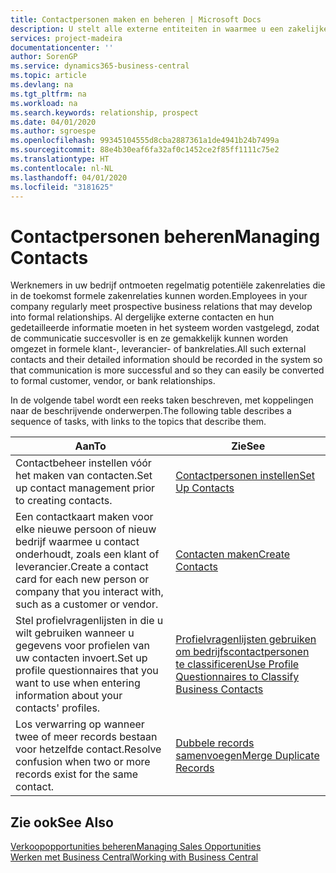 ```yaml
---
title: Contactpersonen maken en beheren | Microsoft Docs
description: U stelt alle externe entiteiten in waarmee u een zakelijke relatie hebt (zoals prospects, klanten, leveranciers en consultants) als contacten.
services: project-madeira
documentationcenter: ''
author: SorenGP
ms.service: dynamics365-business-central
ms.topic: article
ms.devlang: na
ms.tgt_pltfrm: na
ms.workload: na
ms.search.keywords: relationship, prospect
ms.date: 04/01/2020
ms.author: sgroespe
ms.openlocfilehash: 99345104555d8cba2887361a1de4941b24b7499a
ms.sourcegitcommit: 88e4b30eaf6fa32af0c1452ce2f85ff1111c75e2
ms.translationtype: HT
ms.contentlocale: nl-NL
ms.lasthandoff: 04/01/2020
ms.locfileid: "3181625"
---
```

# <a name="managing-contacts"></a><span data-ttu-id="d41b5-103">Contactpersonen beheren</span><span class="sxs-lookup"><span data-stu-id="d41b5-103">Managing Contacts</span></span>
<span data-ttu-id="d41b5-104">Werknemers in uw bedrijf ontmoeten regelmatig potentiële zakenrelaties die in de toekomst formele zakenrelaties kunnen worden.</span><span class="sxs-lookup"><span data-stu-id="d41b5-104">Employees in your company regularly meet prospective business relations that may develop into formal relationships.</span></span> <span data-ttu-id="d41b5-105">Al dergelijke externe contacten en hun gedetailleerde informatie moeten in het systeem worden vastgelegd, zodat de communicatie succesvoller is en ze gemakkelijk kunnen worden omgezet in formele klant-, leverancier- of bankrelaties.</span><span class="sxs-lookup"><span data-stu-id="d41b5-105">All such external contacts and their detailed information should be recorded in the system so that communication is more successful and so they can easily be converted to formal customer, vendor, or bank relationships.</span></span>

<span data-ttu-id="d41b5-106">In de volgende tabel wordt een reeks taken beschreven, met koppelingen naar de beschrijvende onderwerpen.</span><span class="sxs-lookup"><span data-stu-id="d41b5-106">The following table describes a sequence of tasks, with links to the topics that describe them.</span></span>

| <span data-ttu-id="d41b5-107">Aan</span><span class="sxs-lookup"><span data-stu-id="d41b5-107">To</span></span> | <span data-ttu-id="d41b5-108">Zie</span><span class="sxs-lookup"><span data-stu-id="d41b5-108">See</span></span> |
| --- | --- |
| <span data-ttu-id="d41b5-109">Contactbeheer instellen vóór het maken van contacten.</span><span class="sxs-lookup"><span data-stu-id="d41b5-109">Set up contact management prior to creating contacts.</span></span> |[<span data-ttu-id="d41b5-110">Contactpersonen instellen</span><span class="sxs-lookup"><span data-stu-id="d41b5-110">Set Up Contacts</span></span>](marketing-setup-contacts.md) |
| <span data-ttu-id="d41b5-111">Een contactkaart maken voor elke nieuwe persoon of nieuw bedrijf waarmee u contact onderhoudt, zoals een klant of leverancier.</span><span class="sxs-lookup"><span data-stu-id="d41b5-111">Create a contact card for each new person or company that you interact with, such as a customer or vendor.</span></span> |[<span data-ttu-id="d41b5-112">Contacten maken</span><span class="sxs-lookup"><span data-stu-id="d41b5-112">Create Contacts</span></span>](marketing-create-contact-companies.md) |
|<span data-ttu-id="d41b5-113">Stel profielvragenlijsten in die u wilt gebruiken wanneer u gegevens voor profielen van uw contacten invoert.</span><span class="sxs-lookup"><span data-stu-id="d41b5-113">Set up profile questionnaires that you want to use when entering information about your contacts' profiles.</span></span>|[<span data-ttu-id="d41b5-114">Profielvragenlijsten gebruiken om bedrijfscontactpersonen te classificeren</span><span class="sxs-lookup"><span data-stu-id="d41b5-114">Use Profile Questionnaires to Classify Business Contacts</span></span>](marketing-create-contact-profile-questionnaire.md)|
|<span data-ttu-id="d41b5-115">Los verwarring op wanneer twee of meer records bestaan voor hetzelfde contact.</span><span class="sxs-lookup"><span data-stu-id="d41b5-115">Resolve confusion when two or more records exist for the same contact.</span></span>|[<span data-ttu-id="d41b5-116">Dubbele records samenvoegen</span><span class="sxs-lookup"><span data-stu-id="d41b5-116">Merge Duplicate Records</span></span>](sales-how-merge-duplicate-records.md)|

## <a name="see-also"></a><span data-ttu-id="d41b5-117">Zie ook</span><span class="sxs-lookup"><span data-stu-id="d41b5-117">See Also</span></span>
[<span data-ttu-id="d41b5-118">Verkoopopportunities beheren</span><span class="sxs-lookup"><span data-stu-id="d41b5-118">Managing Sales Opportunities</span></span>](marketing-manage-sales-opportunities.md)  
[<span data-ttu-id="d41b5-119">Werken met Business Central</span><span class="sxs-lookup"><span data-stu-id="d41b5-119">Working with Business Central</span></span>](ui-work-product.md)  
